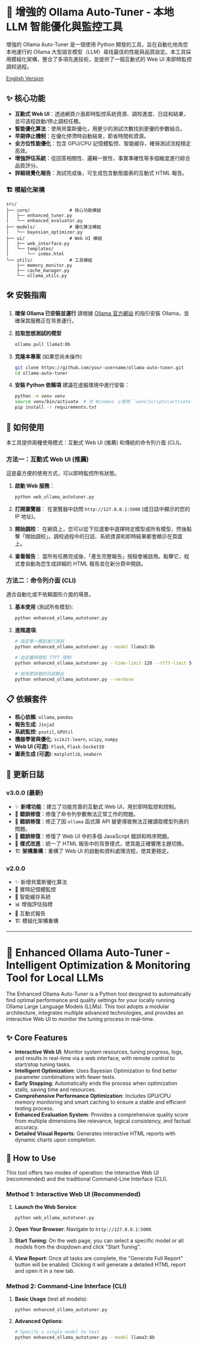 # 🚀 增強的 Ollama Auto-Tuner - 本地 LLM 智能優化與監控工具

增強的 Ollama Auto-Tuner 是一個使用 Python 開發的工具，旨在自動化地為您本地運行的 Ollama 大型語言模型（LLM）尋找最佳的性能與品質設定。本工具採用模組化架構，整合了多項先進技術，並提供了一個互動式的 Web UI 來即時監控調校過程。

[English Version](#-enhanced-ollama-auto-tuner---intelligent-optimization--monitoring-tool-for-local-llms)

## ✨ 核心功能

- **互動式 Web UI**：透過網頁介面即時監控系統資源、調校進度、日誌和結果，並可遠程啟動/停止調校任務。
- **智能優化算法**：使用貝葉斯優化，用更少的測試次數找到更優的參數組合。
- **早期停止機制**：在優化停滯時自動結束，節省時間和資源。
- **全方位性能優化**：包含 GPU/CPU 記憶體監控、智能緩存，確保測試流程穩定高效。
- **增強評估系統**：從回答相關性、邏輯一致性、事實準確性等多個維度進行綜合品質評分。
- **詳細視覺化報告**：測試完成後，可生成包含動態圖表的互動式 HTML 報告。

### 🏗️ 模組化架構
```
src/
├── core/               # 核心功能模組
│   ├── enhanced_tuner.py
│   └── enhanced_evaluator.py
├── models/             # 優化算法模組
│   └── bayesian_optimizer.py
├── ui/                 # Web UI 模組
│   ├── web_interface.py
│   └── templates/
│       └── index.html
└── utils/              # 工具模組
    ├── memory_monitor.py
    ├── cache_manager.py
    └── ollama_utils.py
```

## 🛠️ 安裝指南

1.  **確保 Ollama 已安裝並運行**
    請根據 [Ollama 官方網站](https://ollama.com/) 的指引安裝 Ollama，並確保其服務正在背景運行。

2.  **拉取您想測試的模型**
    ```bash
    ollama pull llama3:8b
    ```

3.  **克隆本專案** (如果您尚未操作)
    ```bash
    git clone https://github.com/your-username/ollama-auto-tuner.git
    cd ollama-auto-tuner
    ```

4.  **安裝 Python 依賴項**
    建議在虛擬環境中進行安裝：
    ```bash
    python -m venv venv
    source venv/bin/activate  # 在 Windows 上使用 `venv\Scripts\activate`
    pip install -r requirements.txt
    ```

## 🚀 如何使用

本工具提供兩種使用模式：互動式 Web UI (推薦) 和傳統的命令列介面 (CLI)。

### 方法一：互動式 Web UI (推薦)

這是最方便的使用方式，可以即時監控所有狀態。

1.  **啟動 Web 服務**：
    ```bash
    python web_ollama_autotuner.py
    ```

2.  **打開瀏覽器**：
    在瀏覽器中訪問 `http://127.0.0.1:5000` (或日誌中顯示的您的 IP 地址)。

3.  **開始調校**：
    在網頁上，您可以從下拉選單中選擇特定模型或所有模型，然後點擊「開始調校」。調校過程中的日誌、系統資源和即時結果都會顯示在頁面上。

4.  **查看報告**：
    當所有任務完成後，「產生完整報告」按鈕會被啟用。點擊它，程式會自動為您生成詳細的 HTML 報告並在新分頁中開啟。

### 方法二：命令列介面 (CLI)

適合自動化或不依賴圖形介面的場景。

1.  **基本使用** (測試所有模型):
    ```bash
    python enhanced_ollama_autotuner.py
    ```

2.  **進階選項**:
    ```bash
    # 指定單一模型進行測試
    python enhanced_ollama_autotuner.py --model llama3:8b

    # 自定義時間和 TTFT 限制
    python enhanced_ollama_autotuner.py --time-limit 120 --ttft-limit 5

    # 啟用更詳細的日誌輸出
    python enhanced_ollama_autotuner.py --verbose
    ```

## 📋 依賴套件

- **核心依賴**: `ollama`, `pandas`
- **報告生成**: `Jinja2`
- **系統監控**: `psutil`, `GPUtil`
- **機器學習與優化**: `scikit-learn`, `scipy`, `numpy`
- **Web UI (可選)**: `Flask`, `Flask-SocketIO`
- **圖表生成 (可選)**: `matplotlib`, `seaborn`

## 📝 更新日誌

### v3.0.0 (最新)
- ✨ **新增功能**：建立了功能完善的互動式 Web UI，用於即時監控和控制。
- 🐛 **錯誤修復**：修復了命令列參數無法正常工作的問題。
- 🐛 **錯誤修復**：修正了因 `ollama` 函式庫 API 變更導致無法正確讀取模型列表的問題。
- 🐛 **錯誤修復**：修復了 Web UI 中的多個 JavaScript 錯誤和時序問題。
- 🎨 **樣式改進**：統一了 HTML 報告中的背景樣式，使其能正確響應主題切換。
- 🏗️ **架構重構**：重構了 Web UI 的啟動和資料處理流程，使其更穩定。

### v2.0.0
- ✨ 新增貝葉斯優化算法
- 🧠 實時記憶體監控
- 💾 智能緩存系統
- 📊 增強評估指標
- 🎨 互動式報告
- 🏗️ 模組化架構重構

---

# 🚀 Enhanced Ollama Auto-Tuner - Intelligent Optimization & Monitoring Tool for Local LLMs

The Enhanced Ollama Auto-Tuner is a Python tool designed to automatically find optimal performance and quality settings for your locally running Ollama Large Language Models (LLMs). This tool adopts a modular architecture, integrates multiple advanced technologies, and provides an interactive Web UI to monitor the tuning process in real-time.

## ✨ Core Features

- **Interactive Web UI**: Monitor system resources, tuning progress, logs, and results in real-time via a web interface, with remote control to start/stop tuning tasks.
- **Intelligent Optimization**: Uses Bayesian Optimization to find better parameter combinations with fewer tests.
- **Early Stopping**: Automatically ends the process when optimization stalls, saving time and resources.
- **Comprehensive Performance Optimization**: Includes GPU/CPU memory monitoring and smart caching to ensure a stable and efficient testing process.
- **Enhanced Evaluation System**: Provides a comprehensive quality score from multiple dimensions like relevance, logical consistency, and factual accuracy.
- **Detailed Visual Reports**: Generates interactive HTML reports with dynamic charts upon completion.

## 🚀 How to Use

This tool offers two modes of operation: the interactive Web UI (recommended) and the traditional Command-Line Interface (CLI).

### Method 1: Interactive Web UI (Recommended)

1.  **Launch the Web Service**:
    ```bash
    python web_ollama_autotuner.py
    ```

2.  **Open Your Browser**:
    Navigate to `http://127.0.0.1:5000`.

3.  **Start Tuning**:
    On the web page, you can select a specific model or all models from the dropdown and click "Start Tuning".

4.  **View Report**:
    Once all tasks are complete, the "Generate Full Report" button will be enabled. Clicking it will generate a detailed HTML report and open it in a new tab.

### Method 2: Command-Line Interface (CLI)

1.  **Basic Usage** (test all models):
    ```bash
    python enhanced_ollama_autotuner.py
    ```

2.  **Advanced Options**:
    ```bash
    # Specify a single model to test
    python enhanced_ollama_autotuner.py --model llama3:8b
    ```